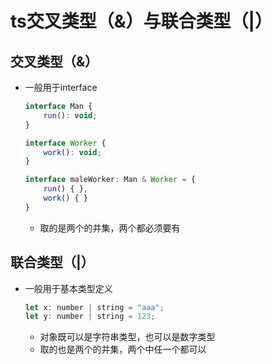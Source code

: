 # ts交叉类型（&）与联合类型（|）

## 交叉类型（&）

- 一般用于interface
    ```js
    interface Man {
        run(): void;
    }
    
    interface Worker {
        work(): void;
    }

    interface maleWorker: Man & Worker = {
        run() { },
        work() { }
    }
    ```
    - 取的是两个的并集，两个都必须要有

## 联合类型（|）

- 一般用于基本类型定义
    ```js
    let x: number | string = "aaa";
    let y: number | string = 123;
    ```
    - 对象既可以是字符串类型，也可以是数字类型
    - 取的也是两个的并集，两个中任一个都可以
    